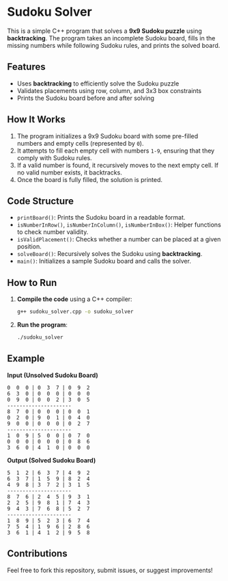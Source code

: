 # Sudoku Solver  

This is a simple C++ program that solves a **9x9 Sudoku puzzle** using **backtracking**. The program takes an incomplete Sudoku board, fills in the missing numbers while following Sudoku rules, and prints the solved board.  

## Features  

- Uses **backtracking** to efficiently solve the Sudoku puzzle  
- Validates placements using row, column, and 3x3 box constraints  
- Prints the Sudoku board before and after solving  

## How It Works  

1. The program initializes a 9x9 Sudoku board with some pre-filled numbers and empty cells (represented by `0`).  
2. It attempts to fill each empty cell with numbers `1-9`, ensuring that they comply with Sudoku rules.  
3. If a valid number is found, it recursively moves to the next empty cell. If no valid number exists, it backtracks.  
4. Once the board is fully filled, the solution is printed.  

## Code Structure  

- `printBoard()`: Prints the Sudoku board in a readable format.  
- `isNumberInRow()`, `isNumberInColumn()`, `isNumberInBox()`: Helper functions to check number validity.  
- `isValidPlacement()`: Checks whether a number can be placed at a given position.  
- `solveBoard()`: Recursively solves the Sudoku using **backtracking**.  
- `main()`: Initializes a sample Sudoku board and calls the solver.  

## How to Run  

1. **Compile the code** using a C++ compiler:  

   ```bash
   g++ sudoku_solver.cpp -o sudoku_solver
   ```

2. **Run the program**:  

   ```bash
   ./sudoku_solver
   ```

## Example  

**Input (Unsolved Sudoku Board)**  

```
0  0  0 | 0  3  7 | 0  9  2  
6  3  0 | 0  0  0 | 0  0  0  
0  9  0 | 0  0  2 | 3  0  5  
---------------------  
8  7  0 | 0  0  0 | 0  0  1  
0  2  0 | 9  0  1 | 0  4  0  
9  0  0 | 0  0  0 | 0  2  7  
---------------------  
1  0  9 | 5  0  0 | 0  7  0  
0  0  0 | 0  0  0 | 0  8  6  
3  6  0 | 4  1  0 | 0  0  0  
```

**Output (Solved Sudoku Board)**  

```
5  1  2 | 6  3  7 | 4  9  2  
6  3  7 | 1  5  9 | 8  2  4  
4  9  8 | 3  7  2 | 3  1  5  
---------------------  
8  7  6 | 2  4  5 | 9  3  1  
2  2  5 | 9  8  1 | 7  4  3  
9  4  3 | 7  6  8 | 5  2  7  
---------------------  
1  8  9 | 5  2  3 | 6  7  4  
7  5  4 | 1  9  6 | 2  8  6  
3  6  1 | 4  1  2 | 9  5  8  
```

## Contributions  

Feel free to fork this repository, submit issues, or suggest improvements!  
